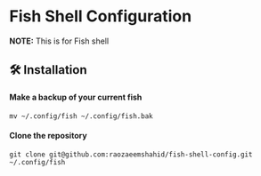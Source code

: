 # Fish Shell Configuration

**NOTE:** This is for Fish shell

## 🛠️ Installation

#### Make a backup of your current fish

```shell
mv ~/.config/fish ~/.config/fish.bak
```

#### Clone the repository

```shell
git clone git@github.com:raozaeemshahid/fish-shell-config.git ~/.config/fish
```

